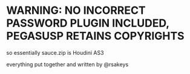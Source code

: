 # WARNING: NO INCORRECT PASSWORD PLUGIN INCLUDED, PEGASUSP RETAINS COPYRIGHTS

so essentially sauce.zip is Houdini AS3



everything put together and written by @rsakeys 

